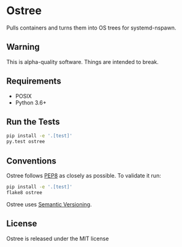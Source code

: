 # Ostree

Pulls containers and turns them into OS trees for systemd-nspawn.

## Warning

This is alpha-quality software. Things are intended to break.

## Requirements

* POSIX
* Python 3.6+

## Run the Tests

```bash
pip install -e '.[test]'
py.test ostree
```

## Conventions

Ostree follows [PEP8](https://www.python.org/dev/peps/pep-0008/) as closely as possible. To validate it run:

```bash
pip install -e '.[test]'
flake8 ostree
```

Ostree uses [Semantic Versioning](http://semver.org/).

## License

Ostree is released under the MIT license
